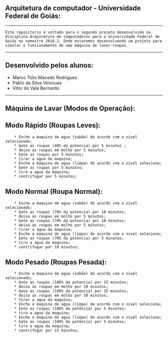 ## Arquitetura de computador - Universidade Federal de Goiás:
--------------------------------------------------------------------------------
	Este repositorio é voltado para o segundo projeto desenvolvido na disciplina Arquitetura de computadores para a Universidade Federal de Goiás no semestre 2016-2. Onde estaremos desenvolvendo um projeto para simular o funcionamento de uma máquina de lavar-roupas.
--------------------------------------------------------------------------------
## Desenvolvido pelos alunos:
*	Marco Túlio Macedo Rodrigues
*	Pablo da Silva Viniciues
*	Vitor do Vale Bernardo
--------------------------------------------------------------------------------
## Máquina de Lavar (Modos de Operação):

## Modo Rápido (Roupas Leves):
		* Enche a maquina de agua (sabão) de acordo com o nivel selecionado;
		* bate as roupas (40% da potencia) por 5 minutos ;
		* deixa as roupas em molho por 5 minutos;
		* bate as roupas por 5 minutos;
		* tirar a agua da maquina;
		* Enche a maquina de agua (limpa) de acordo com o nivel seleciona;
		* bate as roupas por 5 minutos;
		* tira a agua da maquina;
		* centrifugar por 5 minutos;
## Modo Normal (Roupa Normal):
		* Enche a maquina de agua (sabão) de acordo com o nivel selecionado;
		* bate as roupas (70% da potencia) por 10 minutos;
		* deixa as roupas em molho por 5 minutos;
		* bate as roupas (70% da potencia) por 10 minutos;
		* deixa as roupas em molho por 5 minutos;
		* tirar a agua da maquina;
		* Enche a maquina de agua (limpa) de acordo com o nivel seleciona;
		* bate as roupas (70% da potência) por 5 minutos;
		* tira a agua da maquina;
		* centrifugar por 10 minutos;
## Modo Pesado (Roupas Pesada):
		* Enche a maquina de agua (sabão) de acordo com o nivel selecionado;
		* bate as roupas (100% da potencia) por 15 minutos;
		* deixa as roupas em molho por 10 minutos;
		* bate as roupas (100% da potencia) por 15 minutos;
		* deixa as roupas em molho por 10 minutos;
		* tirar a agua da maquina;
		* Enche a maquina de agua (limpa) de acordo com o nivel seleciona;
		* bate as roupas (100% da potência) por 5 minutos;
		* tira a agua da maquina;
		* Enche a maquina de agua (limpa) de acordo com o nivel seleciona;
		* bate as roupas (100% da potência) por 5 minutos;
		* tira a agua da maquina;
		* centrifugar por 15 minutos;
